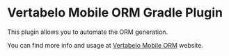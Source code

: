 # Vertabelo Mobile ORM Gradle Plugin

This plugin allows you to automate the ORM generation.

You can find more info and usage at [Vertabelo Mobile ORM] website.

   [Vertabelo Mobile ORM]: <http://mobile-orm.vertabelo.com>

